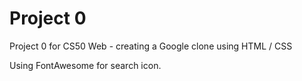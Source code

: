 # Project 0

Project 0 for CS50 Web - creating a Google clone using HTML / CSS

Using FontAwesome for search icon.
